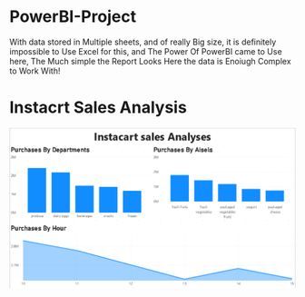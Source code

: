 # PowerBI-Project
With data stored in Multiple sheets, and of really Big size, it is definitely impossible to Use Excel for this, and The Power Of PowerBI came to Use here, The Much simple the Report Looks Here the data is Enoiugh Complex to Work With!
# Instacrt Sales Analysis
![image](https://github.com/Rajnikant21/PowerBI-Project/blob/9e9c87ccd287dca51477f1a1408f304d5f8f79fa/Screenshot%202023-07-08%20201646.png)
